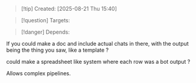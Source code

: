 
>[!tip] Created: [2025-08-21 Thu 15:40]

>[!question] Targets: 

>[!danger] Depends: 

If you could make a doc and include actual chats in there, with the output being the thing you saw, like a template ?

could make a spreadsheet like system where each row was a bot output ?

Allows complex pipelines.